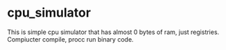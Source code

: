 # cpu_simulator

This is simple cpu simulator that has almost 0 bytes of ram, just registries. Compiucter compile, procc run binary code.
